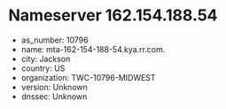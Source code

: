 # Nameserver 162.154.188.54

* as_number: 10796
* name: mta-162-154-188-54.kya.rr.com.
* city: Jackson
* country: US
* organization: TWC-10796-MIDWEST
* version: Unknown
* dnssec: Unknown
